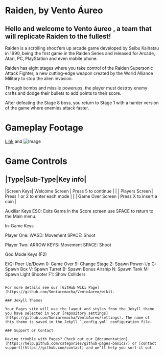 # Raiden, by Vento Áureo

## Hello and welcome to Vento áureo , a team that will replicate Raiden to the fullest!

Raiden is a scrolling shoot’em up arcade game developed by Seibu Kaihatsu in 1990, being the first game in the Raiden Series and released for Arcade, Atari, PC, PlayStation and even mobile phone.

Raiden has eight stages where you take control of the Raiden Supersonic Attack Fighter, a new cutting-edge weapon created by the World Alliance Military to stop the alien invasion.

Through bombs and missile powerups, the player must destroy enemy crafts and dodge their bullets to add points to their score.

After defeating the Stage 8 boss, you return to Stage 1 with a harder version of the game where enemies attack faster.


# Gameplay Footage

[Link](url) and ![Image](src)


# Game Controls

|Type|Sub-Type|Key info|
---------------
|Screen Keys| Welcome Screen   | Press 5 to continue |
|           | Players Screen   | Press 1 or 2 to enter each mode |
|           | Game Over Screen | Press X to insert a coin |




Auxiliar Keys
ESC: Exits Game
In the Score screen use SPACE to return to the Main menu.


In-Game Keys

Player One:
WASD: Movement
SPACE: Shoot



Player Two:
ARROW KEYS: Movement​
SPACE: Shoot


God Mode Keys (F2)

E/Q: Poer Up/Down
0: Game Over
9: Change Stage
Z: Spawn Power-Up
C: Spawn Box
V: Spawn Turret
B: Spawn Bonus Airship
N: Spawn Tank
M: Spawn Light Shooter
F1: Show Colliders


```

For more details see our [GitHub Wiki Page](https://github.com/Soniaremacha/VentoAureo/wiki).

### Jekyll Themes

Your Pages site will use the layout and styles from the Jekyll theme you have selected in your [repository settings](https://github.com/Soniaremacha/VentoAureo/settings). The name of this theme is saved in the Jekyll `_config.yml` configuration file.

### Support or Contact

Having trouble with Pages? Check out our [documentation](https://help.github.com/categories/github-pages-basics/) or [contact support](https://github.com/contact) and we’ll help you sort it out.
